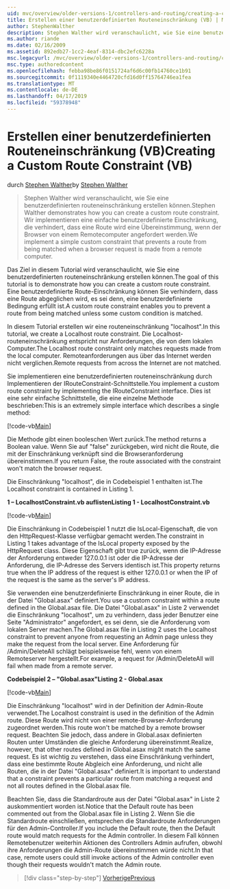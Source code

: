 ```yaml
---
uid: mvc/overview/older-versions-1/controllers-and-routing/creating-a-custom-route-constraint-vb
title: Erstellen einer benutzerdefinierten Routeneinschränkung (VB) | Microsoft-Dokumentation
author: StephenWalther
description: Stephen Walther wird veranschaulicht, wie Sie eine benutzerdefinierten routeneinschränkung erstellen können. Implementieren wir ein einfaches benutzerdefiniertes Einschränkung, die verhindert, dass eine Route wird abgeglichen, w...
ms.author: riande
ms.date: 02/16/2009
ms.assetid: 892edb27-1cc2-4eaf-8314-dbc2efc6228a
msc.legacyurl: /mvc/overview/older-versions-1/controllers-and-routing/creating-a-custom-route-constraint-vb
msc.type: authoredcontent
ms.openlocfilehash: febba98be86f0151724af6d6c00fb14760ce1b91
ms.sourcegitcommit: 0f1119340e4464720cfd16d0ff15764746ea1fea
ms.translationtype: MT
ms.contentlocale: de-DE
ms.lasthandoff: 04/17/2019
ms.locfileid: "59378948"
---
```

# <a name="creating-a-custom-route-constraint-vb"></a><span data-ttu-id="b79d2-104">Erstellen einer benutzerdefinierten Routeneinschränkung (VB)</span><span class="sxs-lookup"><span data-stu-id="b79d2-104">Creating a Custom Route Constraint (VB)</span></span>

<span data-ttu-id="b79d2-105">durch [Stephen Walther](https://github.com/StephenWalther)</span><span class="sxs-lookup"><span data-stu-id="b79d2-105">by [Stephen Walther](https://github.com/StephenWalther)</span></span>

> <span data-ttu-id="b79d2-106">Stephen Walther wird veranschaulicht, wie Sie eine benutzerdefinierten routeneinschränkung erstellen können.</span><span class="sxs-lookup"><span data-stu-id="b79d2-106">Stephen Walther demonstrates how you can create a custom route constraint.</span></span> <span data-ttu-id="b79d2-107">Wir implementieren eine einfache benutzerdefinierte Einschränkung, die verhindert, dass eine Route wird eine Übereinstimmung, wenn der Browser von einem Remotecomputer angefordert werden.</span><span class="sxs-lookup"><span data-stu-id="b79d2-107">We implement a simple custom constraint that prevents a route from being matched when a browser request is made from a remote computer.</span></span>


<span data-ttu-id="b79d2-108">Das Ziel in diesem Tutorial wird veranschaulicht, wie Sie eine benutzerdefinierten routeneinschränkung erstellen können.</span><span class="sxs-lookup"><span data-stu-id="b79d2-108">The goal of this tutorial is to demonstrate how you can create a custom route constraint.</span></span> <span data-ttu-id="b79d2-109">Eine benutzerdefinierte Route-Einschränkung können Sie verhindern, dass eine Route abgeglichen wird, es sei denn, eine benutzerdefinierte Bedingung erfüllt ist.</span><span class="sxs-lookup"><span data-stu-id="b79d2-109">A custom route constraint enables you to prevent a route from being matched unless some custom condition is matched.</span></span>

<span data-ttu-id="b79d2-110">In diesem Tutorial erstellen wir eine routeneinschränkung "localhost".</span><span class="sxs-lookup"><span data-stu-id="b79d2-110">In this tutorial, we create a Localhost route constraint.</span></span> <span data-ttu-id="b79d2-111">Die Localhost-routeneinschränkung entspricht nur Anforderungen, die von dem lokalen Computer.</span><span class="sxs-lookup"><span data-stu-id="b79d2-111">The Localhost route constraint only matches requests made from the local computer.</span></span> <span data-ttu-id="b79d2-112">Remoteanforderungen aus über das Internet werden nicht verglichen.</span><span class="sxs-lookup"><span data-stu-id="b79d2-112">Remote requests from across the Internet are not matched.</span></span>

<span data-ttu-id="b79d2-113">Sie implementieren eine benutzerdefinierten routeneinschränkung durch Implementieren der IRouteConstraint-Schnittstelle.</span><span class="sxs-lookup"><span data-stu-id="b79d2-113">You implement a custom route constraint by implementing the IRouteConstraint interface.</span></span> <span data-ttu-id="b79d2-114">Dies ist eine sehr einfache Schnittstelle, die eine einzelne Methode beschrieben:</span><span class="sxs-lookup"><span data-stu-id="b79d2-114">This is an extremely simple interface which describes a single method:</span></span>

[!code-vb[Main](creating-a-custom-route-constraint-vb/samples/sample1.vb)]

<span data-ttu-id="b79d2-115">Die Methode gibt einen booleschen Wert zurück.</span><span class="sxs-lookup"><span data-stu-id="b79d2-115">The method returns a Boolean value.</span></span> <span data-ttu-id="b79d2-116">Wenn Sie auf "false" zurückgeben, wird nicht die Route, die mit der Einschränkung verknüpft sind die Browseranforderung übereinstimmen.</span><span class="sxs-lookup"><span data-stu-id="b79d2-116">If you return False, the route associated with the constraint won't match the browser request.</span></span>

<span data-ttu-id="b79d2-117">Die Einschränkung "localhost", die in Codebeispiel 1 enthalten ist.</span><span class="sxs-lookup"><span data-stu-id="b79d2-117">The Localhost constraint is contained in Listing 1.</span></span>

<span data-ttu-id="b79d2-118">**1 – LocalhostConstraint.vb auflisten**</span><span class="sxs-lookup"><span data-stu-id="b79d2-118">**Listing 1 - LocalhostConstraint.vb**</span></span>

[!code-vb[Main](creating-a-custom-route-constraint-vb/samples/sample2.vb)]

<span data-ttu-id="b79d2-119">Die Einschränkung in Codebeispiel 1 nutzt die IsLocal-Eigenschaft, die von den HttpRequest-Klasse verfügbar gemacht werden.</span><span class="sxs-lookup"><span data-stu-id="b79d2-119">The constraint in Listing 1 takes advantage of the IsLocal property exposed by the HttpRequest class.</span></span> <span data-ttu-id="b79d2-120">Diese Eigenschaft gibt true zurück, wenn die IP-Adresse der Anforderung entweder 127.0.0.1 ist oder die IP-Adresse der Anforderung, die IP-Adresse des Servers identisch ist.</span><span class="sxs-lookup"><span data-stu-id="b79d2-120">This property returns true when the IP address of the request is either 127.0.0.1 or when the IP of the request is the same as the server's IP address.</span></span>

<span data-ttu-id="b79d2-121">Sie verwenden eine benutzerdefinierte Einschränkung in einer Route, die in der Datei "Global.asax" definiert.</span><span class="sxs-lookup"><span data-stu-id="b79d2-121">You use a custom constraint within a route defined in the Global.asax file.</span></span> <span data-ttu-id="b79d2-122">Die Datei "Global.asax" in Liste 2 verwendet die Einschränkung "localhost", um zu verhindern, dass jeder Benutzer eine Seite "Administrator" angefordert, es sei denn, sie die Anforderung vom lokalen Server machen.</span><span class="sxs-lookup"><span data-stu-id="b79d2-122">The Global.asax file in Listing 2 uses the Localhost constraint to prevent anyone from requesting an Admin page unless they make the request from the local server.</span></span> <span data-ttu-id="b79d2-123">Eine Anforderung für /Admin/DeleteAll schlägt beispielsweise fehl, wenn von einem Remoteserver hergestellt.</span><span class="sxs-lookup"><span data-stu-id="b79d2-123">For example, a request for /Admin/DeleteAll will fail when made from a remote server.</span></span>

<span data-ttu-id="b79d2-124">**Codebeispiel 2 – "Global.asax"**</span><span class="sxs-lookup"><span data-stu-id="b79d2-124">**Listing 2 - Global.asax**</span></span>

[!code-vb[Main](creating-a-custom-route-constraint-vb/samples/sample3.vb)]

<span data-ttu-id="b79d2-125">Die Einschränkung "localhost" wird in der Definition der Admin-Route verwendet.</span><span class="sxs-lookup"><span data-stu-id="b79d2-125">The Localhost constraint is used in the definition of the Admin route.</span></span> <span data-ttu-id="b79d2-126">Diese Route wird nicht von einer remote-Browser-Anforderung zugeordnet werden.</span><span class="sxs-lookup"><span data-stu-id="b79d2-126">This route won't be matched by a remote browser request.</span></span> <span data-ttu-id="b79d2-127">Beachten Sie jedoch, dass andere in Global.asax definierten Routen unter Umständen die gleiche Anforderung übereinstimmt.</span><span class="sxs-lookup"><span data-stu-id="b79d2-127">Realize, however, that other routes defined in Global.asax might match the same request.</span></span> <span data-ttu-id="b79d2-128">Es ist wichtig zu verstehen, dass eine Einschränkung verhindert, dass eine bestimmte Route Abgleich eine Anforderung, und nicht alle Routen, die in der Datei "Global.asax" definiert.</span><span class="sxs-lookup"><span data-stu-id="b79d2-128">It is important to understand that a constraint prevents a particular route from matching a request and not all routes defined in the Global.asax file.</span></span>

<span data-ttu-id="b79d2-129">Beachten Sie, dass die Standardroute aus der Datei "Global.asax" in Liste 2 auskommentiert worden ist.</span><span class="sxs-lookup"><span data-stu-id="b79d2-129">Notice that the Default route has been commented out from the Global.asax file in Listing 2.</span></span> <span data-ttu-id="b79d2-130">Wenn Sie die Standardroute einschließen, entsprechen die Standardroute Anforderungen für den Admin-Controller.</span><span class="sxs-lookup"><span data-stu-id="b79d2-130">If you include the Default route, then the Default route would match requests for the Admin controller.</span></span> <span data-ttu-id="b79d2-131">In diesem Fall können Remotebenutzer weiterhin Aktionen des Controllers Admin aufrufen, obwohl ihre Anforderungen die Admin-Route übereinstimmen würde nicht.</span><span class="sxs-lookup"><span data-stu-id="b79d2-131">In that case, remote users could still invoke actions of the Admin controller even though their requests wouldn't match the Admin route.</span></span>

> [!div class="step-by-step"]
> [<span data-ttu-id="b79d2-132">Vorherige</span><span class="sxs-lookup"><span data-stu-id="b79d2-132">Previous</span></span>](creating-a-route-constraint-vb.md)
